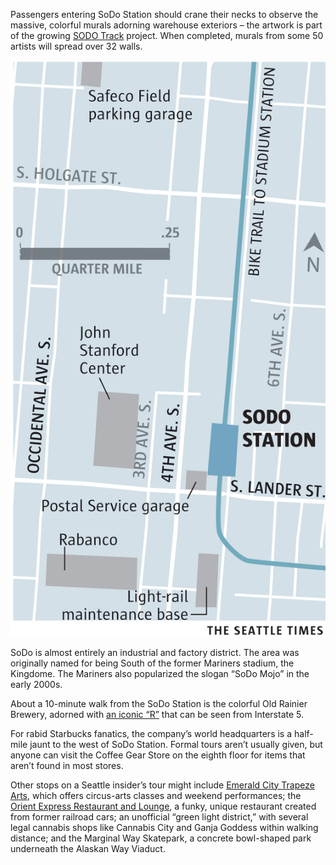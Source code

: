 <span class="dropcap">P</span>assengers entering SoDo Station should crane their necks to observe the massive, colorful murals adorning warehouse exteriors – the artwork is part of the growing [SODO Track](http://sodotrack.com/) project. When completed, murals from some 50 artists will spread over 32 walls.

<aside class="map"><img src="./assets/maps/SodoStation-c.jpg"></aside>
 
SoDo is almost entirely an industrial and factory district. The area was originally named for being South of the former Mariners stadium, the Kingdome. The Mariners also popularized the slogan “SoDo Mojo” in the early 2000s.
 
About a 10-minute walk from the SoDo Station is the colorful Old Rainier Brewery, adorned with [an iconic “R”](http://www.seattletimes.com/photo-video/photography/iconic-rainier-r-back-on-top/) that can be seen from Interstate 5.
 
For rabid Starbucks fanatics, the company’s world headquarters is a half-mile jaunt to the west of SoDo Station. Formal tours aren’t usually given, but anyone can visit the Coffee Gear Store on the eighth floor for items that aren’t found in most stores.

Other stops on a Seattle insider’s tour might include [Emerald City Trapeze Arts](http://emeraldcitytrapeze.com/), which offers circus-arts classes and weekend performances; the [Orient Express Restaurant and Lounge](http://www.seattleorientexpress.com/), a funky, unique restaurant created from former railroad cars; an unofficial “green light district,” with several legal cannabis shops like Cannabis City and Ganja Goddess within walking distance; and the Marginal Way Skatepark, a concrete bowl-shaped park underneath the Alaskan Way Viaduct.
